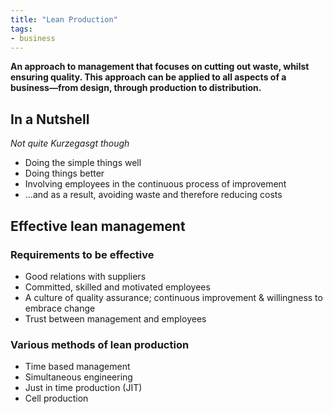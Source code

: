 ```yaml
---
title: "Lean Production"
tags:
- business
---
```


**An approach to management that focuses on cutting out waste, whilst ensuring quality. This approach can be applied to all aspects of a business—from design, through production to distribution.**

## In a Nutshell
*Not quite Kurzegasgt though*

- Doing the simple things well
- Doing things better
- Involving employees in the continuous process of improvement
- ...and as a result, avoiding waste and therefore reducing costs


## Effective lean management

### Requirements to be effective
- Good relations with suppliers
- Committed, skilled and motivated employees
- A culture of quality assurance; continuous improvement & willingness to embrace change
- Trust between management and employees

### Various methods of lean production
- Time based management
- Simultaneous engineering
- Just in time production (JIT)
- Cell production



‎‎
